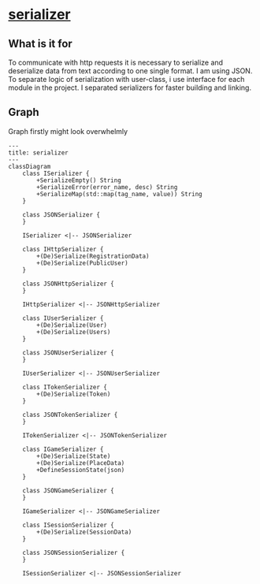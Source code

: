 # [serializer](https://github.com/LeeDoor/hex_chess_backend/tree/main/src/serializer)
## What is it for
To communicate with http requests it is necessary to serialize and deserialize data from text according to one single format. I am using JSON. To separate logic of serialization with user-class, i use interface for each module in the project. I separated serializers for faster building and linking.
## Graph
Graph firstly might look overwhelmly
```mermaid
---
title: serializer
---
classDiagram
    class ISerializer {
        +SerializeEmpty() String
        +SerializeError(error_name, desc) String
        +SerializeMap(std::map(tag_name, value)) String
    }
    
    class JSONSerializer {
    }

    ISerializer <|-- JSONSerializer

    class IHttpSerializer {
        +(De)Serialize(RegistrationData) 
        +(De)Serialize(PublicUser) 
    }
    
    class JSONHttpSerializer {
    }

    IHttpSerializer <|-- JSONHttpSerializer

    class IUserSerializer {
        +(De)Serialize(User) 
        +(De)Serialize(Users) 
    }
    
    class JSONUserSerializer {
    }

    IUserSerializer <|-- JSONUserSerializer

    class ITokenSerializer {
        +(De)Serialize(Token) 
    }
    
    class JSONTokenSerializer {
    }

    ITokenSerializer <|-- JSONTokenSerializer

    class IGameSerializer {
        +(De)Serialize(State) 
        +(De)Serialize(PlaceData) 
        +DefineSessionState(json)
    }
    
    class JSONGameSerializer {
    }

    IGameSerializer <|-- JSONGameSerializer

    class ISessionSerializer {
        +(De)Serialize(SessionData) 
    }
    
    class JSONSessionSerializer {
    }

    ISessionSerializer <|-- JSONSessionSerializer
```